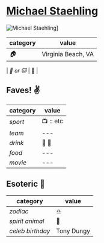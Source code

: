 # [Michael Staehling](https://github.com/MStaehling)

![Michael Staehling](https://avatars2.githubusercontent.com/u/7108911?v=3&s=460)]

| category | value |
|-----------|-------|
| _:house:_ | Virginia Beach, VA |

| _:dog: or :cat:_ | :dog: |

## Faves! :v:

| category | value |
|----------|--------|
| _sport_  | :tv: :: etc |
| _team_   | --- |
| _drink_  | :beer: :wine_glass: |
| _food_   | --- |
| _movie_  | --- |

## Esoteric :crystal_ball:

| category | value |
|----------|-------|
| _zodiac_ | :libra: |
| _spirit animal_ | :tiger: |
| _celeb birthday_ | Tony Dungy |
